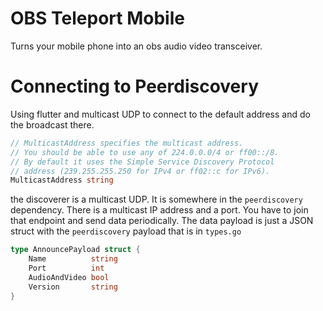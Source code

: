 # OBS Teleport Mobile

Turns your mobile phone into an obs audio video transceiver.

# Connecting to Peerdiscovery
Using flutter and multicast UDP to connect to the default address and do the broadcast there.

```go
// MulticastAddress specifies the multicast address.
// You should be able to use any of 224.0.0.0/4 or ff00::/8.
// By default it uses the Simple Service Discovery Protocol
// address (239.255.255.250 for IPv4 or ff02::c for IPv6).
MulticastAddress string
```

the discoverer is a multicast UDP. It is somewhere in the `peerdiscovery` dependency. 
There is a multicast IP address and a port. You have to join that 
endpoint and send data periodically. The data payload is just a JSON 
struct with the `peerdiscovery` payload that is in `types.go`

```go
type AnnouncePayload struct {
	Name          string
	Port          int
	AudioAndVideo bool
	Version       string
}
```